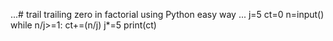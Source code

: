 ...# trail
 trailing zero in factorial using Python
 easy way
 ...
j=5
ct=0
n=input()
while n/j>=1:
	ct+=(n/j)
	j*=5
print(ct)
